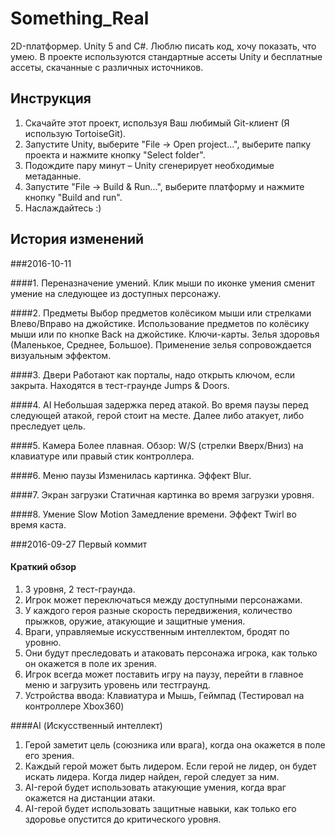 # Something_Real
2D-платформер. Unity 5 and C#. Люблю писать код, хочу показать, что умею.
В проекте используются стандартные ассеты Unity и бесплатные ассеты, скачанные с различных источников.

## Инструкция
1. Скачайте этот проект, используя Ваш любимый Git-клиент (Я использую TortoiseGit).
2. Запустите Unity, выберите "File -> Open project...", выберите папку проекта и нажмите кнопку "Select folder".
3. Подождите пару минут – Unity сгенерирует необходимые метаданные.
4. Запустите "File -> Build & Run...", выберите платформу и нажмите кнопку "Build and run".
5. Наслаждайтесь :)

## История изменений

###2016-10-11

####1. Переназначение умений.
Клик мыши по иконке умения сменит умение на следующее из доступных персонажу.

####2. Предметы
Выбор предметов колёсиком мыши или стрелками Влево/Вправо на джойстике.
Использование предметов по колёсику мыши или по кнопке Back на джойстике.
Ключи-карты.
Зелья здоровья (Маленькое, Среднее, Большое).
Применение зелья сопровождается визуальным эффектом.

####3. Двери
Работают как порталы, надо открыть ключом, если закрыта. Находятся в тест-граунде Jumps & Doors.

####4. AI
Небольшая задержка перед атакой.
Во время паузы перед следующей атакой, герой стоит на месте. Далее либо атакует, либо преследует цель.

####5. Камера
Более плавная. Обзор: W/S (стрелки Вверх/Вниз) на клавиатуре или правый стик контроллера.

####6. Меню паузы
Изменилась картинка. Эффект Blur.

####7. Экран загрузки
Статичная картинка во время загрузки уровня.

####8. Умение Slow Motion
Замедление времени. Эффект Twirl во время каста.

###2016-09-27 Первый коммит

#### Краткий обзор
1. 3 уровня, 2 тест-граунда.
2. Игрок может переключаться между доступными персонажами. 
3. У каждого героя разные скорость передвижения, количество прыжков, оружие, атакующие и защитные умения.
4. Враги, управляемые искусственным интеллектом, бродят по уровню.
5. Они будут преследовать и атаковать персонажа игрока, как только он окажется в поле их зрения.
6. Игрок всегда может поставить игру на паузу, перейти в главное меню и загрузить уровень или тестграунд.
7. Устройства ввода: Клавиатура и Мышь, Геймпад (Тестировал на контроллере Xbox360)

####AI (Искусственный интеллект)
1. Герой заметит цель (союзника или врага), когда она окажется в поле его зрения.
2. Каждый герой может быть лидером. Если герой не лидер, он будет искать лидера. Когда лидер найден, герой следует за ним.
3. AI-герой будет использовать атакующие умения, когда враг окажется на дистанции атаки.
4. AI-герой будет использовать защитные навыки, как только его здоровье опустится до критического уровня.
